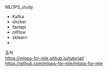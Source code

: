 MLOPS_study 


- Kafka 
- docker
- fastapi
- mlflow
- sklearn
- 




출처  
https://mlops-for-mle.github.io/tutorial/  
https://github.com/mlops-for-mle/mlops-for-mle
